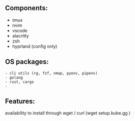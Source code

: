 ## Components:
  - tmux 
  - nvim
  - vscode
  - alacritty
  - zsh
  - hyprland (config only)

## OS packages:
    - cli utils (rg, fzf, nmap, pyenv, pipenv)
    - golang
    - rust, cargo
    -

## Features:
availability to install through wget / curl 
(wget setup.kube.gg )